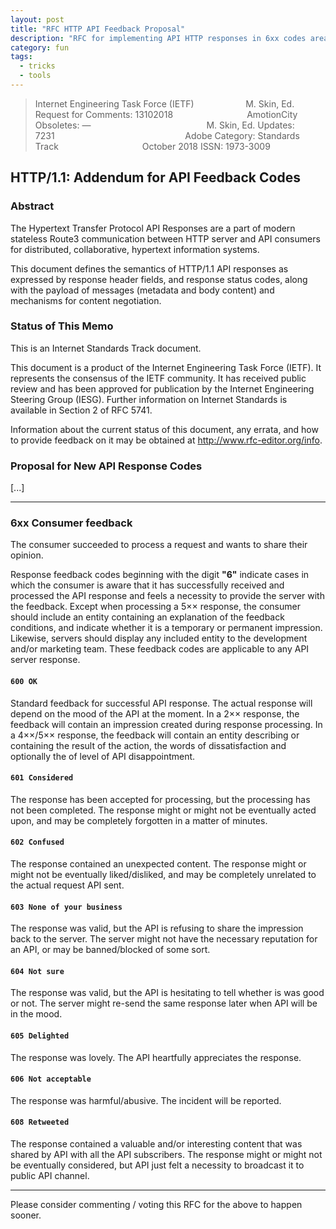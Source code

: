 ```yaml
---
layout: post
title: "RFC HTTP API Feedback Proposal"
description: "RFC for implementing API HTTP responses in 6xx codes area"
category: fun
tags:
  - tricks
  - tools
---
```


> Internet Engineering Task Force (IETF)                     M. Skin, Ed.
> Request for Comments: 13102018                              AmotionCity
> Obsoletes: —                                               M. Skin, Ed.
> Updates: 7231                                                     Adobe
> Category: Standards Track                                  October 2018
> ISSN: 1973-3009

## HTTP/1.1: Addendum for API Feedback Codes

### Abstract

   The Hypertext Transfer Protocol API Responses are a part of modern stateless Route3 communication between HTTP server and API consumers for distributed, collaborative, hypertext information systems.
   
   This document defines the semantics of HTTP/1.1 API responses as expressed by response header fields, and response status codes, along with the payload of messages (metadata and body content) and mechanisms for content negotiation.

### Status of This Memo

   This is an Internet Standards Track document.

   This document is a product of the Internet Engineering Task Force
   (IETF).  It represents the consensus of the IETF community.  It has
   received public review and has been approved for publication by the
   Internet Engineering Steering Group (IESG).  Further information on
   Internet Standards is available in Section 2 of RFC 5741.

   Information about the current status of this document, any errata,
   and how to provide feedback on it may be obtained at
   http://www.rfc-editor.org/info.

### Proposal for New API Response Codes

[...]

---

### 6xx Consumer feedback
The consumer succeeded to process a request and wants to share their opinion.

Response feedback codes beginning with the digit **"6"** indicate cases in which the consumer is aware that it has successfully received and processed the API response and feels a necessity to provide the server with the feedback. Except when processing a 5×× response, the consumer should include an entity containing an explanation of the feedback conditions, and indicate whether it is a temporary or permanent impression. Likewise, servers should display any included entity to the development and/or marketing team. These feedback codes are applicable to any API server response.

#### **`600 OK`**

Standard feedback for successful API response. The actual response will depend on the mood of the API at the moment. In a 2×× response, the feedback will contain an impression created during response processing. In a 4××/5×× response, the feedback will contain an entity describing or containing the result of the action, the words of dissatisfaction and optionally the of level of API disappointment.

#### **`601 Considered`**

The response has been accepted for processing, but the processing has not been completed. The response might or might not be eventually acted upon, and may be completely forgotten in a matter of minutes.

#### **`602 Confused`**

The response contained an unexpected content. The response might or might not be eventually liked/disliked, and may be completely unrelated to the actual request API sent.

#### **`603 None of your business`**

The response was valid, but the API is refusing to share the impression back to the server. The server might not have the necessary reputation for an API, or may be banned/blocked of some sort.

#### **`604 Not sure`**

The response was valid, but the API is hesitating to tell whether is was good or not. The server might re-send the same response later when API will be in the mood.

#### **`605 Delighted`**

The response was lovely. The API heartfully appreciates the response.

#### **`606 Not acceptable`**

The response was harmful/abusive. The incident will be reported.

#### **`608 Retweeted`**

The response contained a valuable and/or interesting content that was shared by API with all the API subscribers. The response might or might not be eventually considered, but API just felt a necessity to broadcast it to public API channel.

---

Please consider commenting / voting this RFC for the above to happen sooner.